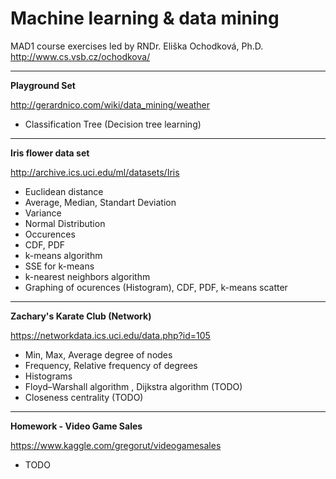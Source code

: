 # Machine learning & data mining
MAD1 course exercises led by RNDr. Eliška Ochodková, Ph.D. http://www.cs.vsb.cz/ochodkova/

***

**Playground Set**

http://gerardnico.com/wiki/data_mining/weather

+ Classification Tree (Decision tree learning)

***

**Iris flower data set**

http://archive.ics.uci.edu/ml/datasets/Iris

+ Euclidean distance
+ Average, Median, Standart Deviation
+ Variance
+ Normal Distribution
+ Occurences
+ CDF, PDF
+ k-means algorithm
+ SSE for k-means
+ k-nearest neighbors algorithm
+ Graphing of ocurences (Histogram), CDF, PDF, k-means scatter

***

**Zachary's Karate Club (Network)**

https://networkdata.ics.uci.edu/data.php?id=105

+ Min, Max, Average degree of nodes
+ Frequency, Relative frequency of degrees
+ Histograms
+ Floyd–Warshall algorithm , Dijkstra algorithm (TODO)
+ Closeness centrality (TODO)

***

**Homework - Video Game Sales**

https://www.kaggle.com/gregorut/videogamesales

+ TODO
